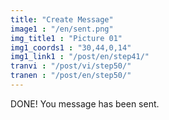 ```yaml
---
title: "Create Message"
image1 : "/en/sent.png"
img_title1 : "Picture 01"
img1_coords1 : "30,44,0,14"
img1_link1 : "/post/en/step41/"
tranvi : "/post/vi/step50/"
tranen : "/post/en/step50/"
---
```

DONE! You message has been sent.